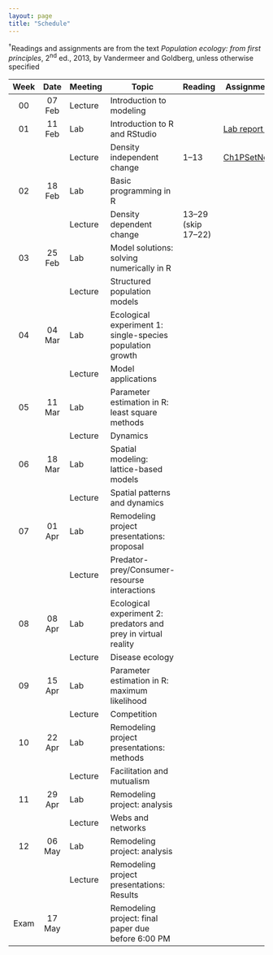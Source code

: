```yaml
---
layout: page
title: "Schedule"
---
```


<style>
.content {
  padding-top:    4rem;
  padding-bottom: 4rem;
}

@media (min-width: 48em) {
  .content {
​    max-width: 50rem;
​    margin-left: 16rem;
​    margin-right: 2rem;
  }
}

@media (min-width: 64em) {
  .content {
​    margin-left: 18rem;
​    margin-right: 4rem;
  }
}
</style>

<sup>&#8224;</sup>Readings and assignments are from the text *Population ecology: from first principles*, 2<sup>nd</sup> ed., 2013, by Vandermeer and Goldberg, unless otherwise specified

Week |  Date  | Meeting |     Topic                                                      | Reading           | Assignments | Misc.       |
:---:|:------:|---------|----------------------------------------------------------------|-------------------|-------------|-------------|
00   | 07 Feb | Lecture | Introduction to modeling                                       |                   |             | |
01   | 11 Feb |   Lab   | Introduction to R and RStudio                                  |                   |[Lab report 1](../Assignments/LabReports/LabReport_1.html) | [IntroToR](../Presentations/Lab01_IntroToR.html) |
     |        | Lecture | Density independent change                                     | 1–13              |[Ch1PSetNotes](../Assignments/LectureProblemSets/Ch01_ProblemNotes.md) | |
02   | 18 Feb |   Lab   | Basic programming in R                                         |                   |             | |
     |        | Lecture | Density dependent change                                       | 13–29 (skip 17–22)|             | |
03   | 25 Feb |   Lab   | Model solutions: solving numerically in R                      |                   |             | |
     |        | Lecture | Structured population models                                   |                   |             | |
04   | 04 Mar |   Lab   | Ecological experiment 1: single-species population growth      |                   |             | |
     |        | Lecture | Model applications                                             |                   |             | |
05   | 11 Mar |   Lab   | Parameter estimation in R: least square methods                |                   |             | |
     |        | Lecture | Dynamics                                                       |                   |             | |
06   | 18 Mar |   Lab   | Spatial modeling: lattice-based models                         |                   |             | |
     |        | Lecture | Spatial patterns and dynamics                                  |                   |             | |
07   | 01 Apr |   Lab   | Remodeling project presentations: proposal                     |                   |             | |
     |        | Lecture | Predator-prey/Consumer-resourse interactions                   |                   |             | |
08   | 08 Apr |   Lab   | Ecological experiment 2: predators and prey in virtual reality |                   |             | |
     |        | Lecture | Disease ecology		           	                             |                   |             | |
09   | 15 Apr |   Lab   | Parameter estimation in R: maximum likelihood                  |                   |             | |
     |        | Lecture | Competition  				                                     |                   |             | |
10   | 22 Apr |   Lab   | Remodeling project presentations: methods                      |                   |             | |
     |        | Lecture | Facilitation and mutualism                                     |                   |             | |
11   | 29 Apr |   Lab   | Remodeling project: analysis                                   |                   |             | |
     |        | Lecture | Webs and networks                        		                 |                   |             | |
12   | 06 May |   Lab   | Remodeling project: analysis                                   |                   |             | |
     |        | Lecture | Remodeling project presentations: Results                      |                   |             | |
Exam | 17 May |         | Remodeling project: final paper due before 6:00 PM             |                   |             | |
